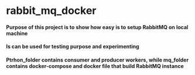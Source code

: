 # rabbit_mq_docker

#### Purpose of this project is to show how easy is to setup RabbitMQ on local machine

#### Is can be used for testing purpose and experimenting

#### Ptrhon_folder contains consumer and producer workers, while mq_folder contains docker-compose and docker file that build RabbitMQ instance
